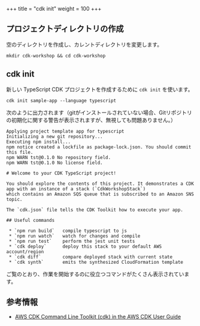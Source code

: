 +++
title = "cdk init"
weight = 100
+++

## プロジェクトディレクトリの作成

空のディレクトリを作成し、カレントディレクトリを変更します。

```
mkdir cdk-workshop && cd cdk-workshop
```

## cdk init

新しい TypeScript CDK プロジェクトを作成するために `cdk init` を使います。

```
cdk init sample-app --language typescript
```

次のように出力されます（gitがインストールされていない場合、Gitリポジトリの初期化に関する警告が表示されますが、無視しても問題ありません。）


```
Applying project template app for typescript
Initializing a new git repository...
Executing npm install...
npm notice created a lockfile as package-lock.json. You should commit this file.
npm WARN tst@0.1.0 No repository field.
npm WARN tst@0.1.0 No license field.

# Welcome to your CDK TypeScript project!

You should explore the contents of this project. It demonstrates a CDK app with an instance of a stack (`CdkWorkshopStack`)
which contains an Amazon SQS queue that is subscribed to an Amazon SNS topic.

The `cdk.json` file tells the CDK Toolkit how to execute your app.

## Useful commands

 * `npm run build`   compile typescript to js
 * `npm run watch`   watch for changes and compile
 * `npm run test`    perform the jest unit tests
 * `cdk deploy`      deploy this stack to your default AWS account/region
 * `cdk diff`        compare deployed stack with current state
 * `cdk synth`       emits the synthesized CloudFormation template
```

ご覧のとおり、作業を開始するのに役立つコマンドがたくさん表示されています。

## 参考情報

- [AWS CDK Command Line Toolkit (cdk) in the AWS CDK User Guide](https://docs.aws.amazon.com/CDK/latest/userguide/tools.html)
